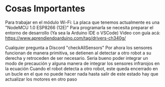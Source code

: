 # Cosas Importantes

Para trabajar en el módulo Wi-Fi:
La placa que tenemos actualmente es una "NodeMCU 1.0 ESP8266 (12E)"
Para programarla se necesita preparar el entorno de desarrollo (Ya sea la Arduino IDE o VSCode)
Video con guía acá: https://www.aprendiendoarduino.com/tag/drivers-ch340g/

Cualquier pregunta a Discord
"checkAllSensors"
Por ahora los sensores funcionan de manera primitiva, se detienen al detectar a otro robot a su derecha y retroceden de ser necesario.
Seria bueno poder integrar un modo de precaución y alguna manera de integrar los sensores infrarojos en la ecuación
Cuando el robot detecta a otro robot, este queda encerrado en un bucle en el que no puede hacer nada hasta salir de este estado
hay que actualizar los motores en otro paso
